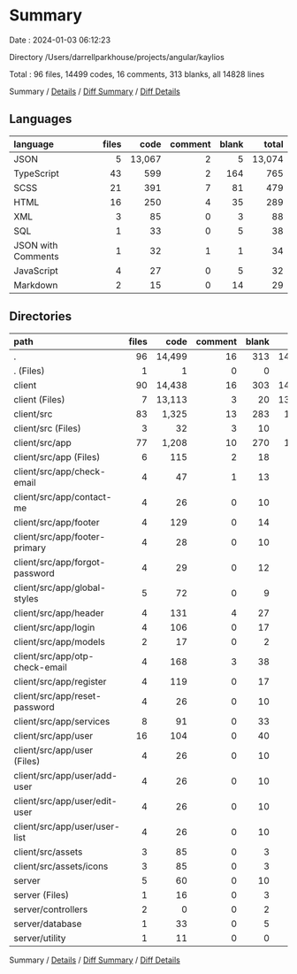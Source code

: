 # Summary

Date : 2024-01-03 06:12:23

Directory /Users/darrellparkhouse/projects/angular/kaylios

Total : 96 files,  14499 codes, 16 comments, 313 blanks, all 14828 lines

Summary / [Details](details.md) / [Diff Summary](diff.md) / [Diff Details](diff-details.md)

## Languages
| language | files | code | comment | blank | total |
| :--- | ---: | ---: | ---: | ---: | ---: |
| JSON | 5 | 13,067 | 2 | 5 | 13,074 |
| TypeScript | 43 | 599 | 2 | 164 | 765 |
| SCSS | 21 | 391 | 7 | 81 | 479 |
| HTML | 16 | 250 | 4 | 35 | 289 |
| XML | 3 | 85 | 0 | 3 | 88 |
| SQL | 1 | 33 | 0 | 5 | 38 |
| JSON with Comments | 1 | 32 | 1 | 1 | 34 |
| JavaScript | 4 | 27 | 0 | 5 | 32 |
| Markdown | 2 | 15 | 0 | 14 | 29 |

## Directories
| path | files | code | comment | blank | total |
| :--- | ---: | ---: | ---: | ---: | ---: |
| . | 96 | 14,499 | 16 | 313 | 14,828 |
| . (Files) | 1 | 1 | 0 | 0 | 1 |
| client | 90 | 14,438 | 16 | 303 | 14,757 |
| client (Files) | 7 | 13,113 | 3 | 20 | 13,136 |
| client/src | 83 | 1,325 | 13 | 283 | 1,621 |
| client/src (Files) | 3 | 32 | 3 | 10 | 45 |
| client/src/app | 77 | 1,208 | 10 | 270 | 1,488 |
| client/src/app (Files) | 6 | 115 | 2 | 18 | 135 |
| client/src/app/check-email | 4 | 47 | 1 | 13 | 61 |
| client/src/app/contact-me | 4 | 26 | 0 | 10 | 36 |
| client/src/app/footer | 4 | 129 | 0 | 14 | 143 |
| client/src/app/footer-primary | 4 | 28 | 0 | 10 | 38 |
| client/src/app/forgot-password | 4 | 29 | 0 | 12 | 41 |
| client/src/app/global-styles | 5 | 72 | 0 | 9 | 81 |
| client/src/app/header | 4 | 131 | 4 | 27 | 162 |
| client/src/app/login | 4 | 106 | 0 | 17 | 123 |
| client/src/app/models | 2 | 17 | 0 | 2 | 19 |
| client/src/app/otp-check-email | 4 | 168 | 3 | 38 | 209 |
| client/src/app/register | 4 | 119 | 0 | 17 | 136 |
| client/src/app/reset-password | 4 | 26 | 0 | 10 | 36 |
| client/src/app/services | 8 | 91 | 0 | 33 | 124 |
| client/src/app/user | 16 | 104 | 0 | 40 | 144 |
| client/src/app/user (Files) | 4 | 26 | 0 | 10 | 36 |
| client/src/app/user/add-user | 4 | 26 | 0 | 10 | 36 |
| client/src/app/user/edit-user | 4 | 26 | 0 | 10 | 36 |
| client/src/app/user/user-list | 4 | 26 | 0 | 10 | 36 |
| client/src/assets | 3 | 85 | 0 | 3 | 88 |
| client/src/assets/icons | 3 | 85 | 0 | 3 | 88 |
| server | 5 | 60 | 0 | 10 | 70 |
| server (Files) | 1 | 16 | 0 | 3 | 19 |
| server/controllers | 2 | 0 | 0 | 2 | 2 |
| server/database | 1 | 33 | 0 | 5 | 38 |
| server/utility | 1 | 11 | 0 | 0 | 11 |

Summary / [Details](details.md) / [Diff Summary](diff.md) / [Diff Details](diff-details.md)